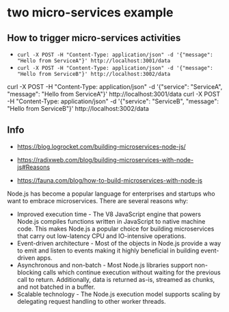 two micro-services example
===

## How to trigger micro-services activities

- `curl -X POST -H "Content-Type: application/json" -d '{"message": "Hello from ServiceA"}' http://localhost:3001/data`
- `curl -X POST -H "Content-Type: application/json" -d '{"message": "Hello from ServiceB"}' http://localhost:3002/data`

curl -X POST -H "Content-Type: application/json" -d '{"service": "ServiceA", "message": "Hello from ServiceA"}' http://localhost:3001/data
curl -X POST -H "Content-Type: application/json" -d '{"service": "ServiceB", "message": "Hello from ServiceB"}' http://localhost:3002/data


## Info

- https://blog.logrocket.com/building-microservices-node-js/
- https://radixweb.com/blog/building-microservices-with-node-js#Reasons

- https://fauna.com/blog/how-to-build-microservices-with-node-js

Node.js has become a popular language for enterprises and startups who want to embrace microservices. There are several reasons why:

- Improved execution time - The V8 JavaScript engine that powers Node.js compiles functions written in JavaScript to native machine code. This makes Node.js a popular choice for building microservices that carry out low-latency CPU and IO-intensive operations.
- Event-driven architecture - Most of the objects in Node.js provide a way to emit and listen to events making it highly beneficial in building event-driven apps.
- Asynchronous and non-batch - Most Node.js libraries support non-blocking calls which continue execution without waiting for the previous call to return. Additionally, data is returned as-is, streamed as chunks, and not batched in a buffer.
- Scalable technology - The Node.js execution model supports scaling by delegating request handling to other worker threads.
